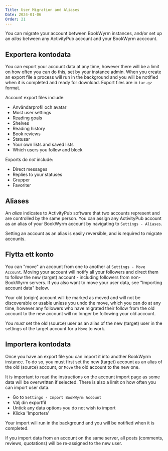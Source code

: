 ```yaml
---
Title: User Migration and Aliases
Date: 2024-01-06
Order: 21
---
```


You can migrate your account between BookWyrm instances, and/or set up an _alias_ between any ActivityPub account and your BookWyrm acccount.

## Exportera kontodata

You can export your account data at any time, however there will be a limit on how often you can do this, set by your instance admin. When you create an export file a process will run in the background and you will be notified when it is completed and ready for download. Export files are in `tar.gz` format.

Account export files include:

- Användarprofil och avatar
- Most user settings
- Reading goals
- Shelves
- Reading history
- Book reviews
- Statusar
- Your own lists and saved lists
- Which users you follow and block

Exports do _not_ include:

- Direct messages
- Replies to your statuses
- Grupper
- Favoriter

## Aliases

An _alias_ indicates to ActivityPub software that two accounts represent and are controlled by the same person. You can assign any ActivityPub account as an alias of your BookWyrm account by navigating to `Settings - Aliases`.

Setting an account as an alias is easily reversible, and is required to migrate accounts.

## Flytta ett konto

You can "move" an account from one to another at `Settings - Move Account`. Moving your account will notify all your followers and direct them to follow the new (target) account - including followers from non-BookWyrm servers. If you also want to move your user data, see "Importing account data" below.

Your old (origin) account will be marked as moved and will not be discoverable or usable unless you undo the move, which you can do at any time, however any followers who have migrated their follow from the old account to the new account will no longer be following your old account.

You _must_ set the old (source) user as an alias of the new (target) user in the settings of the target account for a `Move` to work.

## Importera kontodata

Once you have an export file you can import it into another BookWyrm instance. To do so, you must first set the new (target) account as an alias of the old (source) account, or `Move` the old account to the new one.

It is important to read the instructions on the account import page as some data will be overwritten if selected. There is also a limit on how often you can import user data.

- Go to `Settings - Import BookWyrm Account`
- Välj din exportfil
- Untick any data options you do not wish to import
- Klicka 'Importera'

Your import will run in the background and you will be notified when it is completed.

If you import data from an account on the same server, all posts (comments, reviews, quotations) will be re-assigned to the new user.
